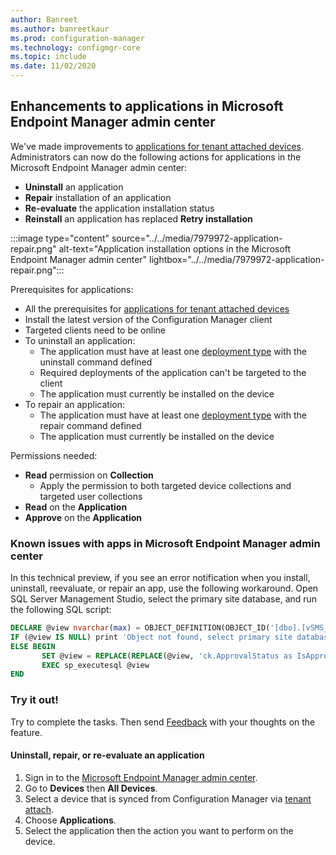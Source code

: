 ```yaml
---
author: Banreet
ms.author: banreetkaur
ms.prod: configuration-manager
ms.technology: configmgr-core
ms.topic: include
ms.date: 11/02/2020
---
```


## <a name="bkmk_apps"></a> Enhancements to applications in Microsoft Endpoint Manager admin center
<!--7979972, 8227649-->

We've made improvements to [applications for tenant attached devices](../../../../../tenant-attach/applications.md). Administrators can now do the following actions for applications in the Microsoft Endpoint Manager admin center:

- **Uninstall** an application
- **Repair** installation of an application
- **Re-evaluate** the application installation status
- **Reinstall** an application has replaced **Retry installation**

:::image type="content" source="../../media/7979972-application-repair.png" alt-text="Application installation options in the Microsoft Endpoint Manager admin center" lightbox="../../media/7979972-application-repair.png":::

Prerequisites for applications:

- All the prerequisites for [applications for tenant attached devices](../../../../../tenant-attach/applications.md)
- Install the latest version of the Configuration Manager client
- Targeted clients need to be online
- To uninstall an application:
   - The application must have at least one [deployment type](../../../../../apps/deploy-use/create-applications.md#start-the-create-deployment-type-wizard) with the uninstall command defined
   - Required deployments of the application can't be targeted to the client
   - The application must currently be installed on the device
- To repair an application:
   - The application must have at least one [deployment type](../../../../../apps/deploy-use/create-applications.md#start-the-create-deployment-type-wizard) with the repair command defined
   - The application must currently be installed on the device

Permissions needed:

- **Read** permission on **Collection**
   - Apply the permission to both targeted device collections and targeted user collections
- **Read** on the **Application**
- **Approve** on the **Application**

### Known issues with apps in Microsoft Endpoint Manager admin center
<!--8699417-->
In this technical preview, if you see an error notification when you install, uninstall, reevaluate, or repair an app, use the following workaround. Open SQL Server Management Studio, select the primary site database, and run the following SQL script:

```sql
DECLARE @view nvarchar(max) = OBJECT_DEFINITION(OBJECT_ID('[dbo].[vSMS_CombinedDeviceResources]'));
IF (@view IS NULL) print 'Object not found, select primary site database and re-run script'
ELSE BEGIN
       SET @view = REPLACE(REPLACE(@view, 'ck.ApprovalStatus as IsApproved', '(CASE WHEN ck.ApprovalStatus = 2 OR ck.ApprovalStatus = 3 THEN 1 ELSE ck.ApprovalStatus END) as IsApproved'), 'CREATE VIEW', 'ALTER VIEW')
       EXEC sp_executesql @view
END
```

### Try it out!

Try to complete the tasks. Then send [Feedback](../../technical-preview-2003.md#bkmk_feedback) with your thoughts on the feature.

#### Uninstall, repair, or re-evaluate an application

1. Sign in to the [Microsoft Endpoint Manager admin center](https://endpoint.microsoft.com).
1. Go to **Devices** then **All Devices**.
1. Select a device that is synced from Configuration Manager via [tenant attach](../../../../../tenant-attach/device-sync-actions.md).
1. Choose **Applications**.
1. Select the application then the action you want to perform on the device.

